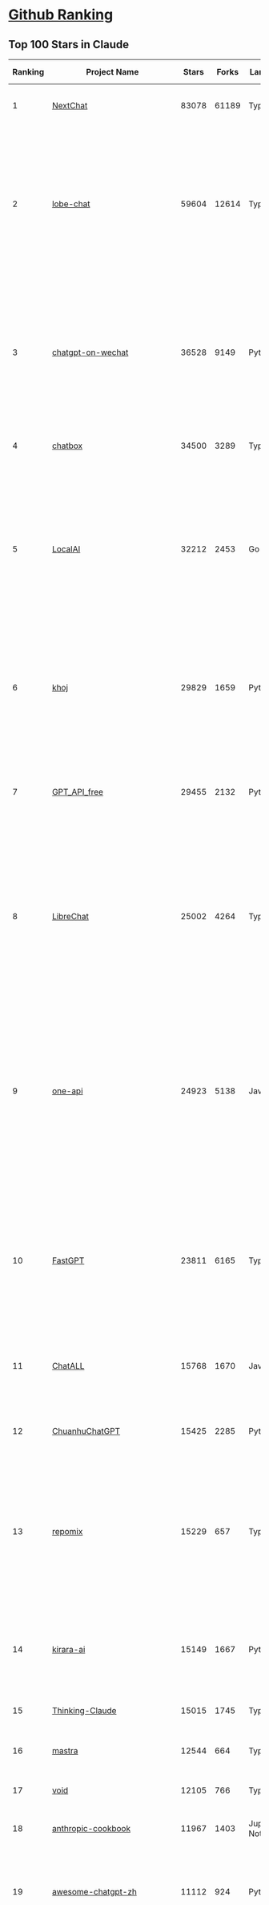 [Github Ranking](../README.md)
==========

## Top 100 Stars in Claude

| Ranking | Project Name | Stars | Forks | Language | Open Issues | Description | Last Commit |
| ------- | ------------ | ----- | ----- | -------- | ----------- | ----------- | ----------- |
| 1 | [NextChat](https://github.com/ChatGPTNextWeb/NextChat) | 83078 | 61189 | TypeScript | 621 | ✨ Light and Fast AI Assistant. Support: Web \| iOS \| MacOS \| Android \|  Linux \| Windows | 2025-04-19T08:00:42Z |
| 2 | [lobe-chat](https://github.com/lobehub/lobe-chat) | 59604 | 12614 | TypeScript | 716 | 🤯 Lobe Chat - an open-source, modern-design AI chat framework. Supports Multi AI Providers( OpenAI / Claude 3 / Gemini / Ollama / DeepSeek / Qwen), Knowledge Base (file upload / knowledge management / RAG ), Multi-Modals (Plugins/Artifacts) and Thinking. One-click FREE deployment of your private ChatGPT/ Claude / DeepSeek application. | 2025-04-29T00:30:40Z |
| 3 | [chatgpt-on-wechat](https://github.com/zhayujie/chatgpt-on-wechat) | 36528 | 9149 | Python | 287 | 基于大模型搭建的聊天机器人，同时支持 微信公众号、企业微信应用、飞书、钉钉 等接入，可选择GPT4.1/GPT-4o/GPT-o1/ DeepSeek/Claude/文心一言/讯飞星火/通义千问/ Gemini/GLM-4/Kimi/LinkAI，能处理文本、语音和图片，访问操作系统和互联网，支持基于自有知识库进行定制企业智能客服。 | 2025-04-20T09:22:54Z |
| 4 | [chatbox](https://github.com/chatboxai/chatbox) | 34500 | 3289 | TypeScript | 669 | User-friendly Desktop Client App for AI Models/LLMs (GPT, Claude, Gemini, Ollama...) | 2025-04-27T14:53:01Z |
| 5 | [LocalAI](https://github.com/mudler/LocalAI) | 32212 | 2453 | Go | 434 | :robot: The free, Open Source alternative to OpenAI, Claude and others. Self-hosted and local-first. Drop-in replacement for OpenAI,  running on consumer-grade hardware. No GPU required. Runs gguf, transformers, diffusers and many more models architectures. Features: Generate Text, Audio, Video, Images, Voice Cloning, Distributed, P2P inference | 2025-04-28T22:36:31Z |
| 6 | [khoj](https://github.com/khoj-ai/khoj) | 29829 | 1659 | Python | 67 | Your AI second brain. Self-hostable. Get answers from the web or your docs. Build custom agents, schedule automations, do deep research. Turn any online or local LLM into your personal, autonomous AI (gpt, claude, gemini, llama, qwen, mistral). Get started - free. | 2025-04-23T23:49:17Z |
| 7 | [GPT_API_free](https://github.com/chatanywhere/GPT_API_free) | 29455 | 2132 | Python | 9 | Free ChatGPT&DeepSeek API Key，免费ChatGPT&DeepSeek API。免费接入DeepSeek API和GPT4 API，支持 gpt \| deepseek \| claude \| gemini \| grok 等排名靠前的常用大模型。 | 2025-04-19T03:10:33Z |
| 8 | [LibreChat](https://github.com/danny-avila/LibreChat) | 25002 | 4264 | TypeScript | 143 | Enhanced ChatGPT Clone: Features Agents, DeepSeek, Anthropic, AWS, OpenAI, Assistants API, Azure, Groq, o1, GPT-4o, Mistral, OpenRouter, Vertex AI, Gemini, Artifacts, AI model switching, message search, Code Interpreter, langchain, DALL-E-3, OpenAPI Actions, Functions, Secure Multi-User Auth, Presets, open-source for self-hosting. Active project. | 2025-04-29T03:26:50Z |
| 9 | [one-api](https://github.com/songquanpeng/one-api) | 24923 | 5138 | JavaScript | 847 | LLM API 管理 & 分发系统，支持 OpenAI、Azure、Anthropic Claude、Google Gemini、DeepSeek、字节豆包、ChatGLM、文心一言、讯飞星火、通义千问、360 智脑、腾讯混元等主流模型，统一 API 适配，可用于 key 管理与二次分发。单可执行文件，提供 Docker 镜像，一键部署，开箱即用。LLM API management & key redistribution system, unifying multiple providers under a single API. Single binary, Docker-ready, with an English UI. | 2025-02-21T11:30:22Z |
| 10 | [FastGPT](https://github.com/labring/FastGPT) | 23811 | 6165 | TypeScript | 494 | FastGPT is a knowledge-based platform built on the LLMs, offers a comprehensive suite of out-of-the-box capabilities such as data processing, RAG retrieval, and visual AI workflow orchestration, letting you easily develop and deploy complex question-answering systems without the need for extensive setup or configuration. | 2025-04-29T03:31:52Z |
| 11 | [ChatALL](https://github.com/ai-shifu/ChatALL) | 15768 | 1670 | JavaScript | 222 |  Concurrently chat with ChatGPT, Bing Chat, Bard, Alpaca, Vicuna, Claude, ChatGLM, MOSS, 讯飞星火, 文心一言 and more, discover the best answers | 2025-04-20T18:12:53Z |
| 12 | [ChuanhuChatGPT](https://github.com/GaiZhenbiao/ChuanhuChatGPT) | 15425 | 2285 | Python | 122 | GUI for ChatGPT API and many LLMs. Supports agents, file-based QA, GPT finetuning and query with web search. All with a neat UI. | 2025-03-13T09:36:38Z |
| 13 | [repomix](https://github.com/yamadashy/repomix) | 15229 | 657 | TypeScript | 75 | 📦 Repomix (formerly Repopack) is a powerful tool that packs your entire repository into a single, AI-friendly file. Perfect for when you need to feed your codebase to Large Language Models (LLMs) or other AI tools like Claude, ChatGPT, DeepSeek, Perplexity, Gemini, Gemma, Llama, Grok, and more. | 2025-04-28T03:07:53Z |
| 14 | [kirara-ai](https://github.com/lss233/kirara-ai) | 15149 | 1667 | Python | 179 | 🤖 可 DIY 的 多模态 AI 聊天机器人 \| 🚀 快速接入 微信、 QQ、Telegram、等聊天平台 \| 🦈支持DeepSeek、Grok、Claude、Ollama、Gemini、OpenAI \| 工作流系统、网页搜索、AI画图、人设调教、虚拟女仆、语音对话 \|  | 2025-04-26T16:46:22Z |
| 15 | [Thinking-Claude](https://github.com/richards199999/Thinking-Claude) | 15015 | 1745 | TypeScript | 0 | Let your Claude able to think | 2025-03-10T04:02:46Z |
| 16 | [mastra](https://github.com/mastra-ai/mastra) | 12544 | 664 | TypeScript | 85 | The TypeScript AI agent framework. ⚡ Assistants, RAG, observability. Supports any LLM: GPT-4, Claude, Gemini, Llama. | 2025-04-29T03:37:16Z |
| 17 | [void](https://github.com/voideditor/void) | 12105 | 766 | TypeScript | 30 | None | 2025-04-29T03:36:52Z |
| 18 | [anthropic-cookbook](https://github.com/anthropics/anthropic-cookbook) | 11967 | 1403 | Jupyter Notebook | 29 | A collection of notebooks/recipes showcasing some fun and effective ways of using Claude. | 2025-04-17T17:17:25Z |
| 19 | [awesome-chatgpt-zh](https://github.com/EmbraceAGI/awesome-chatgpt-zh) | 11112 | 924 | Python | 0 | ChatGPT 中文指南🔥，ChatGPT 中文调教指南，指令指南，应用开发指南，精选资源清单，更好的使用 chatGPT 让你的生产力 up up up! 🚀 | 2024-11-05T10:24:21Z |
| 20 | [claude-engineer](https://github.com/Doriandarko/claude-engineer) | 10983 | 1161 | Python | 11 | Claude Engineer is an interactive command-line interface (CLI) that leverages the power of Anthropic's Claude-3.5-Sonnet model to assist with software development tasks.This framework enables Claude to generate and manage its own tools, continuously expanding its capabilities through conversation. Available both as a CLI and a modern web interface | 2024-12-12T22:08:15Z |
| 21 | [LangBot](https://github.com/RockChinQ/LangBot) | 10819 | 809 | Python | 91 | 😎简单易用、🧩丰富生态 - 大模型原生即时通信机器人平台 \| 适配 QQ / 微信（企业微信、个人微信）/ 飞书 / 钉钉 / Discord / Telegram / Slack 等平台 \| 支持 ChatGPT、DeepSeek、Dify、Claude、Gemini、xAI、PPIO、Ollama、LM Studio、阿里云百炼、火山方舟、SiliconFlow、Qwen、Moonshot、ChatGLM、SillyTraven、MCP 等 LLM 的机器人 / Agent \| LLM-based instant messaging bots platform, supports Discord, Telegram, WeChat, Lark, DingTalk, QQ, Slack | 2025-04-28T15:05:42Z |
| 22 | [coai](https://github.com/coaidev/coai) | 8284 | 1111 | TypeScript | 19 | 🚀 Next Generation AI One-Stop Internationalization Solution. 🚀 下一代 AI 一站式 B/C 端解决方案，支持 OpenAI，Midjourney，Claude，讯飞星火，Stable Diffusion，DALL·E，ChatGLM，通义千问，腾讯混元，360 智脑，百川 AI，火山方舟，新必应，Gemini，Moonshot 等模型，支持对话分享，自定义预设，云端同步，模型市场，支持弹性计费和订阅计划模式，支持图片解析，支持联网搜索，支持模型缓存，丰富美观的后台管理与仪表盘数据统计。 | 2025-04-12T18:49:43Z |
| 23 | [claude-code](https://github.com/anthropics/claude-code) | 8087 | 428 | Shell | 344 | Claude Code is an agentic coding tool that lives in your terminal, understands your codebase, and helps you code faster by executing routine tasks, explaining complex code, and handling git workflows - all through natural language commands. | 2025-04-25T02:46:21Z |
| 24 | [fastmcp](https://github.com/jlowin/fastmcp) | 7887 | 414 | Python | 36 | 🚀 The fast, Pythonic way to build MCP servers and clients | 2025-04-26T11:58:06Z |
| 25 | [Noi](https://github.com/lencx/Noi) | 7465 | 561 | JavaScript | 148 | 🚀 Power Your World with AI - Explore, Extend, Empower. | 2025-04-14T07:09:06Z |
| 26 | [Upsonic](https://github.com/Upsonic/Upsonic) | 7386 | 688 | Python | 35 | The most reliable AI agent framework that supports MCP. | 2025-04-26T11:42:57Z |
| 27 | [new-api](https://github.com/QuantumNous/new-api) | 7086 | 1386 | Go | 160 | AI模型接口管理与分发系统，支持将多种大模型转为统一格式调用，支持OpenAI、Claude等格式，可供个人或者企业内部管理与分发渠道使用，本项目基于One API二次开发。🍥 The next-generation LLM gateway and AI asset management system supports multiple languages. | 2025-04-28T12:57:03Z |
| 28 | [claude-task-master](https://github.com/eyaltoledano/claude-task-master) | 6615 | 684 | JavaScript | 64 | An AI-powered task-management system you can drop into Cursor, Lovable, Windsurf, Roo, and others. | 2025-04-28T18:38:15Z |
| 29 | [opencommit](https://github.com/di-sukharev/opencommit) | 6605 | 351 | JavaScript | 146 | GPT wrapper for git — generate commit messages with an LLM in 1 sec — works best with Claude 3.5 — supports local models too | 2025-04-25T13:21:42Z |
| 30 | [BlackFriday-GPTs-Prompts](https://github.com/friuns2/BlackFriday-GPTs-Prompts) | 6603 | 1032 | None | 85 | List of free GPTs that doesn't require plus subscription  | 2024-11-08T11:03:14Z |
| 31 | [aichat](https://github.com/sigoden/aichat) | 6562 | 426 | Rust | 0 | All-in-one LLM CLI tool featuring Shell Assistant, Chat-REPL, RAG, AI Tools & Agents, with access to OpenAI, Claude, Gemini, Ollama, Groq, and more. | 2025-04-21T00:34:16Z |
| 32 | [promptfoo](https://github.com/promptfoo/promptfoo) | 6336 | 517 | TypeScript | 154 | Test your prompts, agents, and RAGs. Red teaming, pentesting, and vulnerability scanning for LLMs. Compare performance of GPT, Claude, Gemini, Llama, and more. Simple declarative configs with command line and CI/CD integration. | 2025-04-28T23:38:31Z |
| 33 | [llamacoder](https://github.com/Nutlope/llamacoder) | 5940 | 1373 | TypeScript | 38 | Open source Claude Artifacts – built with Llama 3.1 405B | 2025-04-08T15:15:38Z |
| 34 | [deep-searcher](https://github.com/zilliztech/deep-searcher) | 5729 | 563 | Python | 27 | Open Source Deep Research Alternative to Reason and Search on Private Data. Written in Python. | 2025-04-28T06:14:34Z |
| 35 | [code2prompt](https://github.com/mufeedvh/code2prompt) | 5508 | 315 | MDX | 7 | A CLI tool to convert your codebase into a single LLM prompt with source tree, prompt templating, and token counting. | 2025-04-28T20:55:23Z |
| 36 | [fragments](https://github.com/e2b-dev/fragments) | 5297 | 689 | TypeScript | 7 | Open-source Next.js template for building apps that are fully generated by AI. By E2B. | 2025-04-23T11:55:37Z |
| 37 | [opencompass](https://github.com/open-compass/opencompass) | 5258 | 550 | Python | 298 | OpenCompass is an LLM evaluation platform, supporting a wide range of models (Llama3, Mistral, InternLM2,GPT-4,LLaMa2, Qwen,GLM, Claude, etc) over 100+ datasets. | 2025-04-27T08:26:02Z |
| 38 | [deepclaude](https://github.com/getAsterisk/deepclaude) | 5084 | 398 | Rust | 45 | A high-performance LLM inference API and Chat UI that integrates DeepSeek R1's CoT reasoning traces with Anthropic Claude models. | 2025-02-04T22:55:51Z |
| 39 | [GodMode](https://github.com/smol-ai/GodMode) | 4258 | 336 | TypeScript | 50 | AI Chat Browser: Fast, Full webapp access to ChatGPT / Claude / Bard / Bing / Llama2! I use this 20 times a day. | 2024-07-29T00:31:03Z |
| 40 | [maestro](https://github.com/Doriandarko/maestro) | 4231 | 653 | Python | 32 | A framework for Claude Opus to intelligently orchestrate subagents. | 2024-07-01T06:49:15Z |
| 41 | [fastapi_mcp](https://github.com/tadata-org/fastapi_mcp) | 4073 | 330 | Python | 31 | Expose your FastAPI endpoints as Model Context Protocol (MCP) tools, with Auth! | 2025-04-28T16:01:55Z |
| 42 | [bot-on-anything](https://github.com/zhayujie/bot-on-anything) | 4067 | 924 | Python | 262 | A large model-based chatbot builder that can quickly integrate AI models (including ChatGPT, Claude, Gemini) into various software applications (such as Telegram, Gmail, Slack, and websites). | 2025-01-03T14:13:51Z |
| 43 | [obsidian-smart-connections](https://github.com/brianpetro/obsidian-smart-connections) | 3588 | 208 | JavaScript | 352 | Chat with your notes & see links to related content with AI embeddings. Use local models or 100+ via APIs like Claude, Gemini, ChatGPT & Llama 3 | 2025-04-25T10:43:20Z |
| 44 | [casibase](https://github.com/casibase/casibase) | 3545 | 418 | Go | 26 | ⚡️AI Cloud OS: Open-source enterprise-level AI knowledge base and Manus-like agent management platform with admin UI, user management and Single-Sign-On⚡️, supports ChatGPT, Claude, DeepSeek R1, Llama, Ollama, HuggingFace, etc., chat bot demo: https://ai.casibase.com, admin UI demo: https://ai-admin.casibase.com | 2025-04-28T14:59:50Z |
| 45 | [codecompanion.nvim](https://github.com/olimorris/codecompanion.nvim) | 3440 | 193 | Lua | 0 | ✨ AI-powered coding, seamlessly in Neovim | 2025-04-28T22:26:44Z |
| 46 | [every-chatgpt-gui](https://github.com/billmei/every-chatgpt-gui) | 3426 | 242 | None | 5 | Every front-end GUI client for ChatGPT, Claude, and other LLMs | 2025-04-27T17:12:29Z |
| 47 | [mcp-playwright](https://github.com/executeautomation/mcp-playwright) | 3316 | 260 | TypeScript | 20 | Playwright Model Context Protocol Server - Tool to automate Browsers and APIs in Claude Desktop, Cline, Cursor IDE and More 🔌 | 2025-04-22T22:00:52Z |
| 48 | [Awesome-ChatGPT-prompts-ZH_CN](https://github.com/L1Xu4n/Awesome-ChatGPT-prompts-ZH_CN) | 3003 | 165 | None | 12 | 如何将ChatGPT调教成一只猫娘 | 2023-07-18T15:57:44Z |
| 49 | [free-llm-api-resources](https://github.com/cheahjs/free-llm-api-resources) | 2956 | 254 | Python | 3 | A list of free LLM inference resources accessible via API. | 2025-04-29T01:24:44Z |
| 50 | [firecrawl-mcp-server](https://github.com/mendableai/firecrawl-mcp-server) | 2831 | 259 | JavaScript | 20 | Official Firecrawl MCP Server - Adds powerful web scraping to Cursor, Claude and any other LLM clients. | 2025-04-24T22:57:57Z |
| 51 | [claude-coder](https://github.com/kodu-ai/claude-coder) | 2776 | 136 | TypeScript | 20 | Kodu is an autonomous coding agent that lives in your IDE. It is a VSCode extension that can help you build your dream project step by step by leveraging the latest technologies in automated coding agents  | 2025-04-12T07:51:15Z |
| 52 | [aide](https://github.com/nicepkg/aide) | 2569 | 176 | TypeScript | 32 | Conquer Any Code in VSCode: One-Click Comments, Conversions, UI-to-Code, and AI Batch Processing of Files! 在 VSCode 中征服任何代码：一键注释、转换、UI 图生成代码、AI 批量处理文件！💪 | 2025-03-08T03:13:34Z |
| 53 | [DeepClaude](https://github.com/ErlichLiu/DeepClaude) | 2551 | 493 | Python | 25 | Unleash Next-Level AI! 🚀  💻 Code Generation: DeepSeek r1 + Claude 3.7 Sonnet - Unparalleled Performance! 📝 Content Creation: DeepSeek r1 + Gemini 2.5 Pro - Superior Quality! 🔌 OpenAI-Compatible. 🌊 Streaming & Non-Streaming Support.  ✨ Experience the Future of AI – Today! Click to Try Now! ✨ | 2025-04-03T11:51:59Z |
| 54 | [poe-api](https://github.com/ading2210/poe-api) | 2502 | 314 | Python | 39 | [UNMAINTAINED] A reverse engineered Python API wrapper for Quora's Poe, which provides free access to ChatGPT, GPT-4, and Claude. | 2023-09-18T04:56:52Z |
| 55 | [awesome-claude-prompts](https://github.com/langgptai/awesome-claude-prompts) | 2342 | 224 | None | 0 | This repo includes Claude prompt curation to use Claude better. | 2025-03-01T00:29:09Z |
| 56 | [opencode](https://github.com/opencode-ai/opencode) | 2339 | 132 | Go | 19 | None | 2025-04-28T21:06:57Z |
| 57 | [VLMEvalKit](https://github.com/open-compass/VLMEvalKit) | 2286 | 345 | Python | 91 | Open-source evaluation toolkit of large multi-modality models (LMMs), support 220+ LMMs, 80+ benchmarks | 2025-04-28T09:51:13Z |
| 58 | [griptape](https://github.com/griptape-ai/griptape) | 2279 | 189 | Python | 61 | Modular Python framework for AI agents and workflows with chain-of-thought reasoning, tools, and memory.  | 2025-04-28T23:47:44Z |
| 59 | [elia](https://github.com/darrenburns/elia) | 2131 | 130 | Python | 12 | A snappy, keyboard-centric terminal user interface for interacting with large language models. Chat with ChatGPT, Claude, Llama 3, Phi 3, Mistral, Gemma and more. | 2024-10-10T19:12:52Z |
| 60 | [ruby_llm](https://github.com/crmne/ruby_llm) | 2124 | 103 | Ruby | 32 | Stop juggling AI SDKs! RubyLLM offers one delightful Ruby interface for OpenAI, Anthropic, Gemini, Bedrock, OpenRouter, DeepSeek, Ollama & compatible APIs. Chat, Vision, Audio, PDF, Images, Embeddings, Tools, Streaming & Rails integration. | 2025-04-25T15:40:44Z |
| 61 | [CL4R1T4S](https://github.com/elder-plinius/CL4R1T4S) | 2081 | 605 | None | 3 | SYSTEM PROMPT TRANSPARENCY FOR ALL - CHATGPT, GEMINI, GROK, CLAUDE, PERPLEXITY, CURSOR, WINDSURF, DEVIN, REPLIT, AND MORE! | 2025-04-28T18:52:46Z |
| 62 | [DesktopCommanderMCP](https://github.com/wonderwhy-er/DesktopCommanderMCP) | 2067 | 216 | TypeScript | 20 | This is MCP server for Claude that gives it terminal control, file system search and diff file editing capabilities | 2025-04-28T10:32:36Z |
| 63 | [git-mcp](https://github.com/idosal/git-mcp) | 1870 | 107 | TypeScript | 18 | Put an end to code hallucinations! GitMCP is a free, open-source, remote MCP server for any GitHub project | 2025-04-29T03:33:21Z |
| 64 | [unity-mcp](https://github.com/justinpbarnett/unity-mcp) | 1827 | 250 | C# | 32 | A Unity MCP server that allows MCP clients like Claude Desktop or Cursor to perform Unity Editor actions. | 2025-04-09T13:19:24Z |
| 65 | [dialoqbase](https://github.com/n4ze3m/dialoqbase) | 1753 | 276 | TypeScript | 39 | Create chatbots with ease | 2024-10-15T14:24:20Z |
| 66 | [tokencost](https://github.com/AgentOps-AI/tokencost) | 1645 | 73 | Python | 14 | Easy token price estimates for 400+ LLMs. TokenOps. | 2025-04-14T06:41:50Z |
| 67 | [Thinking_in_Java_MindMapping](https://github.com/LjyYano/Thinking_in_Java_MindMapping) | 1606 | 461 | None | 0 | 编程笔记、观影指南、读书笔记、生活感悟、Switch 游戏 | 2025-04-22T07:02:13Z |
| 68 | [Awesome-MCP-ZH](https://github.com/yzfly/Awesome-MCP-ZH) | 1586 | 80 | None | 0 | MCP 资源精选， MCP指南，Claude MCP，MCP Servers, MCP Clients | 2025-04-28T06:43:54Z |
| 69 | [awesome-ai-system-prompts](https://github.com/dontriskit/awesome-ai-system-prompts) | 1555 | 169 | TypeScript | 1 | 🧠 Curated collection of system prompts for top AI tools. Perfect for AI agent builders and prompt engineers. Incuding: ChatGPT, Claude, Perplexity, Manus, Claude-Code, Loveable, v0, Grok, same new, windsurf, notion, and MetaAI.  | 2025-04-20T19:45:00Z |
| 70 | [papersgpt-for-zotero](https://github.com/papersgpt/papersgpt-for-zotero) | 1544 | 48 | JavaScript | 39 | Zotero chat PDF with AI, DeepSeek, GPT 4.1, ChatGPT, Claude, Gemini | 2025-04-24T01:15:11Z |
| 71 | [GalTransl](https://github.com/GalTransl/GalTransl) | 1511 | 98 | Python | 24 | 支持GPT-4/Claude/Deepseek/Sakura等大语言模型的Galgame自动化翻译解决方案  Automated translation solution for visual novels supporting GPT-4/Claude/Deepseek/Sakura | 2025-04-27T00:18:26Z |
| 72 | [AIChatWeb](https://github.com/Nanjiren01/AIChatWeb) | 1439 | 398 | TypeScript | 20 | 在ChatGPT-Next-Web的基础上，增加注册登录，额度限制，邀请，敏感词，支付，基于docker一键部署。提供后台管理系统，可配置标题、欢迎词、额度不足提醒、公告 | 2024-07-19T07:23:42Z |
| 73 | [ax](https://github.com/ax-llm/ax) | 1436 | 108 | TypeScript | 10 | The "official" unofficial DSPy framework. Build LLM powered agents and other workflows, based on the Stanford DSP paper. | 2025-04-20T08:08:41Z |
| 74 | [exa-mcp-server](https://github.com/exa-labs/exa-mcp-server) | 1407 | 113 | TypeScript | 6 | Claude can perform Web Search \| Exa with MCP (Model Context Protocol) | 2025-04-28T23:13:35Z |
| 75 | [DevDocs](https://github.com/cyberagiinc/DevDocs) | 1398 | 130 | TypeScript | 7 | Completely free, private, UI based Tech Documentation MCP server. Designed for coders and software developers in mind. Easily integrate into Cursor, Windsurf, Cline, Roo Code, Claude Desktop App  | 2025-04-28T01:59:07Z |
| 76 | [Agently](https://github.com/AgentEra/Agently) | 1322 | 149 | Python | 27 | [GenAI Application Development Framework]  🚀 Build GenAI application quick and easy 💬 Easy to interact with GenAI agent in code using structure data and chained-calls syntax 🧩 Use Agently Workflow to manage complex GenAI working logic 🔀 Switch to any model without rewrite application code | 2025-04-18T09:52:23Z |
| 77 | [claude-to-chatgpt](https://github.com/jtsang4/claude-to-chatgpt) | 1291 | 152 | Python | 10 | This project converts the API of Anthropic's Claude model to the OpenAI Chat API format. | 2024-08-18T08:35:25Z |
| 78 | [prism](https://github.com/prism-php/prism) | 1283 | 106 | PHP | 18 | A unified interface for working with LLMs in Laravel | 2025-04-27T15:06:15Z |
| 79 | [PandoraHelper](https://github.com/nianhua99/PandoraHelper) | 1276 | 174 | TypeScript | 6 | 使用 PandoraHelper 轻松和你的小伙伴共享 ChatGPT Plus/Claude Pro 服务！ | 2025-02-24T09:10:11Z |
| 80 | [modelfusion](https://github.com/vercel/modelfusion) | 1258 | 90 | TypeScript | 33 | The TypeScript library for building AI applications. | 2024-07-19T15:17:19Z |
| 81 | [AISuperDomain](https://github.com/win4r/AISuperDomain) | 1253 | 222 | C# | 34 | Aila(AI超元域): The premier AI integration tool for Windows, macOS, and Android. Ask once, get answers from 10+ AIs like ChatGPT, Gemini, Claude3, Copilot, Poe, perplexity and more. Features customizable AI and prompts. | 2025-03-29T13:30:57Z |
| 82 | [ChatChat](https://github.com/okisdev/ChatChat) | 1252 | 215 | TypeScript | 3 | Chat Chat, your own unified chat and search to AI platform, with a simple and easy to use interface. | 2025-04-28T23:53:04Z |
| 83 | [spacy-llm](https://github.com/explosion/spacy-llm) | 1234 | 95 | Python | 37 | 🦙 Integrating LLMs into structured NLP pipelines | 2025-01-08T22:26:19Z |
| 84 | [aws-genai-llm-chatbot](https://github.com/aws-samples/aws-genai-llm-chatbot) | 1231 | 373 | TypeScript | 26 | A modular and comprehensive solution to deploy a Multi-LLM and Multi-RAG powered chatbot (Amazon Bedrock, Anthropic, HuggingFace, OpenAI, Meta, AI21, Cohere, Mistral) using AWS CDK on AWS | 2025-04-15T14:57:30Z |
| 85 | [sage](https://github.com/Storia-AI/sage) | 1222 | 108 | Python | 23 | Chat with any codebase in under two minutes \| Fully local or via third-party APIs | 2024-11-11T04:49:34Z |
| 86 | [claude-prompt-generator](https://github.com/aws-samples/claude-prompt-generator) | 1213 | 109 | Python | 1 | None | 2024-10-10T21:34:35Z |
| 87 | [mcp](https://github.com/BrowserMCP/mcp) | 1205 | 60 | TypeScript | 17 | Browser MCP is a Model Context Provider (MCP) server that allows AI applications to control your browser | 2025-04-24T21:49:44Z |
| 88 | [codemcp](https://github.com/ezyang/codemcp) | 1201 | 98 | Python | 33 | Coding assistant MCP for Claude Desktop | 2025-04-27T20:35:20Z |
| 89 | [gp.nvim](https://github.com/Robitx/gp.nvim) | 1151 | 96 | Lua | 42 | Gp.nvim (GPT prompt) Neovim AI plugin: ChatGPT sessions & Instructable text/code operations & Speech to text [OpenAI, Ollama, Anthropic, ..] | 2025-04-08T21:18:30Z |
| 90 | [kubb](https://github.com/kubb-labs/kubb) | 1111 | 88 | TypeScript | 13 | The ultimate toolkit for working with APIs. | 2025-04-28T21:25:27Z |
| 91 | [bedrock-chat](https://github.com/aws-samples/bedrock-chat) | 1104 | 412 | TypeScript | 116 | AWS-native chatbot using Bedrock | 2025-04-22T08:06:35Z |
| 92 | [APIPark](https://github.com/APIParkLab/APIPark) | 1086 | 152 | TypeScript | 60 | 🦄云原生、超高性能 AI&API网关，LLM API 管理、分发系统、开放平台，支持所有AI API，不限于OpenAI、Azure、Anthropic Claude、Google Gemini、DeepSeek、字节豆包、ChatGLM、文心一言、讯飞星火、通义千问、360 智脑、腾讯混元等主流模型，统一 API 请求和返回，API申请与审批，调用统计、负载均衡、多模型灾备。一键部署，开箱即用。Cloud native, ultra-high performance AI&API gateway, LLM API management, distribution system, open platform, supporting all AI APIs. | 2025-04-27T09:44:04Z |
| 93 | [poe-api-wrapper](https://github.com/snowby666/poe-api-wrapper) | 1079 | 143 | Python | 27 | 👾 A Python API wrapper for Poe.com. With this, you will have free access to GPT-4, Claude, Llama, Gemini, Mistral and more! 🚀 | 2025-03-07T20:07:31Z |
| 94 | [open-computer-use](https://github.com/e2b-dev/open-computer-use) | 1074 | 142 | Python | 6 | AI computer use powered by open source LLMs and E2B Desktop Sandbox | 2025-03-13T07:46:24Z |
| 95 | [langchat](https://github.com/TyCoding/langchat) | 1034 | 212 | Java | 7 | LangChat: Java LLMs/AI Project, Supports Multi AI Providers( Gitee AI/ 智谱清言 / 阿里通义 / 百度千帆 / DeepSeek / 抖音豆包 / 零一万物 / 讯飞星火 / OpenAI / Gemini / Ollama / Azure / Claude 等大模型), Java生态下AI大模型产品解决方案，快速构建企业级AI知识库、AI机器人应用 | 2025-04-03T08:57:02Z |
| 96 | [chatgpt-shell](https://github.com/xenodium/chatgpt-shell) | 1033 | 92 | Emacs Lisp | 41 | A multi-llm Emacs shell (ChatGPT, Claude, DeepSeek, Gemini, Kagi, Ollama, Perplexity) + editing integrations | 2025-04-25T21:27:52Z |
| 97 | [ChatGPT-Telegram-Bot](https://github.com/yym68686/ChatGPT-Telegram-Bot) | 1012 | 322 | Python | 8 | TeleChat: 🤖️ an AI chat Telegram bot can Web Search Powered by GPT-3.5/4/4 Turbo/4o, DALL·E 3, Groq, Gemini 1.5 Pro/Flash and the official Claude2.1/3/3.5 API using Python on Zeabur, fly.io and Replit. | 2025-04-16T08:50:43Z |
| 98 | [py-gpt](https://github.com/szczyglis-dev/py-gpt) | 1005 | 189 | Python | 23 | Desktop AI Assistant powered by o1, o3, GPT-4, GPT-4 Vision, Gemini, Claude, Llama 3, DeepSeek, Bielik, DALL-E,  chat, vision, voice control, image generation and analysis, agents, command execution, file upload/download, speech synthesis and recognition, access to Web, memory, presets, assistants, plugins, and more. Linux, Windows, Mac | 2025-03-06T02:28:15Z |
| 99 | [RisuAI](https://github.com/kwaroran/RisuAI) | 998 | 175 | TypeScript | 67 | Make your own story. User-friendly software for LLM roleplaying | 2025-04-28T07:44:43Z |
| 100 | [AIaW](https://github.com/NitroRCr/AIaW) | 978 | 81 | Vue | 12 | AI as Workspace - A better AI (LLM) client. Full-featured, lightweight. Support multiple workspaces, plugin system, cross-platform, local first + real-time cloud sync, Artifacts, MCP \| 更好的 AI 客户端 | 2025-04-28T07:38:51Z |

